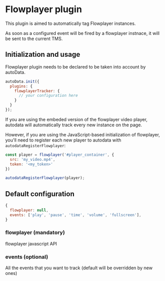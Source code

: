 # Flowplayer plugin

This plugin is aimed to automatically tag Flowplayer instances.

As soon as a configured event will be fired by a flowplayer instnace, it will be sent to the current TMS.

## Initialization and usage

Flowplayer plugin needs to be declared to be taken into account by autoData.

```js
autoData.init({
  plugins: {
    flowplayerTracker: {
      // your configuration here
    }
  }
});
```

If you are using the embeded version of the flowplayer video player, autodata will automatically track every new instance on the page.

However, if you are using the JavaScript-based initialization of flowplayer, you'll need to register each new player to autodata with `autodataRegisterFlowplayer`:

```js
const player = flowplayer('#player_container', {
  src: 'my_video.mp4',
  token: '<my_token>'
})

autodataRegisterFlowplayer(player);
```

## Default configuration

```js
{
  flowplayer: null,
  events: ['play', 'pause', 'time', 'volume', 'fullscreen'],
}
```

### flowplayer (mandatory)

flowplayer javascript API

### events (optional)

All the events that you want to track (default will be overridden by new ones)
